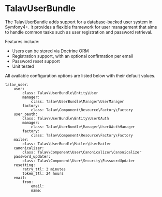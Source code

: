 TalavUserBundle
=============

The TalavUserBundle adds support for a database-backed user system in Symfony4+.
It provides a flexible framework for user management that aims to handle
common tasks such as user registration and password retrieval.

Features include:

- Users can be stored via Doctrine ORM
- Registration support, with an optional confirmation per email
- Password reset support
- Unit tested


All available configuration options are listed below with their default values.

```code-block:: yaml
talav_user:
    user:
        class: Talav\UserBundle\Entity\User
        manager:
            class: Talav\UserBundle\Manager\UserManager
        factory:
            class: Talav\Component\Resource\Factory\Factory
    user_oauth:
        class: Talav\UserBundle\Entity\UserOAuth
        manager:
            class: Talav\UserBundle\Manager\UserOAuthManager
        factory:
            class: Talav\Component\Resource\Factory\Factory
    mailer:
        class: Talav\UserBundle\Mailer\UserMailer
    canonicalizer:
        class: Talav\Component\User\Canonicalizer\Canonicalizer
    password_updater:
        class: Talav\Component\User\Security\PasswordUpdater
    resetting:
        retry_ttl: 2 minutes
        token_ttl: 24 hours
    email:
        from:
            email:
            name:
```


